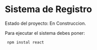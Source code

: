 <h1>Sistema de Registro</h1>

<p>Estado del proyecto: En Construccion.</p> 

Para ejecutar el sistema debes poner:

``` npm instal react```
